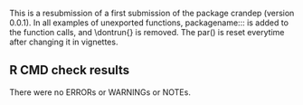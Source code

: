 This is a resubmission of a first submission of the package crandep (version 0.0.1). In all examples of unexported functions, packagename::: is added to the function calls, and \dontrun{} is removed. The par() is reset everytime after changing it in vignettes. 

## R CMD check results
There were no ERRORs or WARNINGs or NOTEs.
